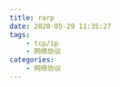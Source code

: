 ```yaml
---
title: rarp
date: 2020-05-29 11:35:27
tags: 
    - tcp/ip
    - 网络协议
categories:
    - 网络协议
---
```





